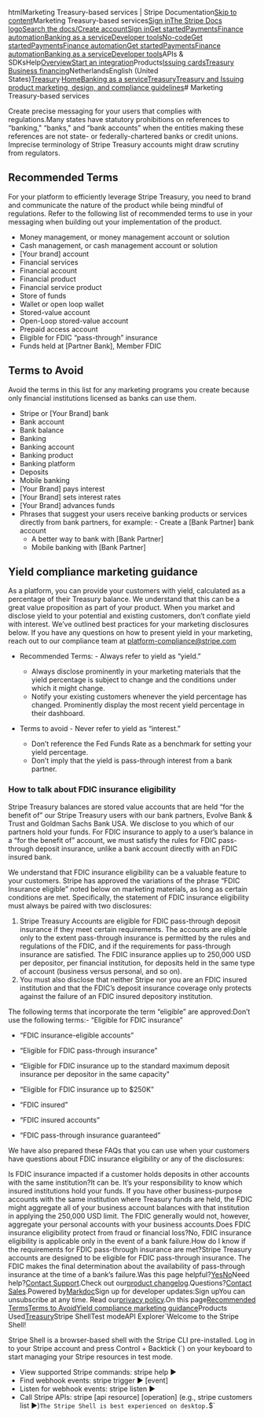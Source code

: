 htmlMarketing Treasury-based services | Stripe Documentation[Skip to content](#main-content)Marketing Treasury-based services[Sign in](https://dashboard.stripe.com/login?redirect=https%3A%2F%2Fdocs.stripe.com%2Ftreasury%2Fmarketing-treasury)[The Stripe Docs logo](/)[Search the docs/](#)[Create account](https://dashboard.stripe.com/register)[Sign in](https://dashboard.stripe.com/login?redirect=https%3A%2F%2Fdocs.stripe.com%2Ftreasury%2Fmarketing-treasury)[Get started](/get-started)[Payments](/payments)[Finance automation](/finance-automation)[Banking as a service](/financial-services)[Developer tools](/development)[No-code](/no-code)[Get started](/get-started)[Payments](/payments)[Finance automation](/finance-automation)[](#)[Get started](/get-started)[Payments](/payments)[Finance automation](/finance-automation)[Banking as a service](/financial-services)[Developer tools](/development)[](#)APIs & SDKsHelp[Overview](/docs/financial-services)[Start an integration](#)Products[Issuing cards](#)[Treasury](#)
[Business financing](#)NetherlandsEnglish (United States)[](#)[](#)[Treasury](/treasury)·[Home](/docs)[Banking as a service](/docs/financial-services)[Treasury](/docs/treasury)[Treasury and Issuing product marketing, design, and compliance guidelines](/docs/treasury/compliance)# Marketing Treasury-based services

Create precise messaging for your users that complies with regulations.Many states have statutory prohibitions on references to “banking," “banks," and “bank accounts” when the entities making these references are not state- or federally-chartered banks or credit unions. Imprecise terminology of Stripe Treasury accounts might draw scrutiny from regulators.

## Recommended Terms

For your platform to efficiently leverage Stripe Treasury, you need to brand and communicate the nature of the product while being mindful of regulations. Refer to the following list of recommended terms to use in your messaging when building out your implementation of the product.

- Money management, or money management account or solution
- Cash management, or cash management account or solution
- [Your brand] account
- Financial services
- Financial account
- Financial product
- Financial service product
- Store of funds
- Wallet or open loop wallet
- Stored-value account
- Open-Loop stored-value account
- Prepaid access account
- Eligible for FDIC “pass-through” insurance
- Funds held at [Partner Bank], Member FDIC

## Terms to Avoid

Avoid the terms in this list for any marketing programs you create because only financial institutions licensed as banks can use them.

- Stripe or [Your Brand] bank
- Bank account
- Bank balance
- Banking
- Banking account
- Banking product
- Banking platform
- Deposits
- Mobile banking
- [Your Brand] pays interest
- [Your Brand] sets interest rates
- [Your Brand] advances funds
- Phrases that suggest your users receive banking products or services directly from bank partners, for example:  - Create a [Bank Partner] bank account
  - A better way to bank with [Bank Partner]
  - Mobile banking with [Bank Partner]



## Yield compliance marketing guidance

As a platform, you can provide your customers with yield, calculated as a percentage of their Treasury balance. We understand that this can be a great value proposition as part of your product. When you market and disclose yield to your potential and existing customers, don’t conflate yield with interest. We’ve outlined best practices for your marketing disclosures below. If you have any questions on how to present yield in your marketing, reach out to our compliance team at platform-compliance@stripe.com

- Recommended Terms:  - Always refer to yield as “yield.”
  - Always disclose prominently in your marketing materials that the yield percentage is subject to change and the conditions under which it might change.
  - Notify your existing customers whenever the yield percentage has changed. Prominently display the most recent yield percentage in their dashboard.


- Terms to avoid  - Never refer to yield as “interest.”
  - Don’t reference the Fed Funds Rate as a benchmark for setting your yield percentage.
  - Don’t imply that the yield is pass-through interest from a bank partner.



### How to talk about FDIC insurance eligibility

Stripe Treasury balances are stored value accounts that are held “for the benefit of” our Stripe Treasury users with our bank partners, Evolve Bank & Trust and Goldman Sachs Bank USA. We disclose to you which of our partners hold your funds. For FDIC insurance to apply to a user’s balance in a “for the benefit of” account, we must satisfy the rules for FDIC pass-through deposit insurance, unlike a bank account directly with an FDIC insured bank.

We understand that FDIC insurance eligibility can be a valuable feature to your customers. Stripe has approved the variations of the phrase “FDIC Insurance eligible” noted below on marketing materials, as long as certain conditions are met.  Specifically, the statement of FDIC insurance eligibility must always be paired with two disclosures:

1. Stripe Treasury Accounts are eligible for FDIC pass-through deposit insurance if they meet certain requirements. The accounts are eligible only to the extent pass-through insurance is permitted by the rules and regulations of the FDIC, and if the requirements for pass-through insurance are satisfied.  The FDIC insurance applies up to 250,000 USD per depositor, per financial institution, for deposits held in the same type of account (business versus personal, and so on).
2. You must also disclose that neither Stripe nor you are an FDIC insured institution and that the FDIC’s deposit insurance coverage only protects against the failure of an FDIC insured depository institution.

The following terms that incorporate the term “eligible” are approved:Don’t use the following terms:- “Eligible for FDIC insurance”
- “FDIC insurance-eligible accounts”
- “Eligible for FDIC pass-through insurance”
- “Eligible for FDIC insurance up to the standard maximum deposit insurance per depositor in the same capacity"
- “Eligible for FDIC insurance up to $250K”

- “FDIC insured”
- “FDIC insured accounts”
- “FDIC pass-through insurance guaranteed”

We have also prepared these FAQs that you can use when your customers have questions about FDIC insurance eligibility or any of the disclosures:

Is FDIC insurance impacted if a customer holds deposits in other accounts with the same institution?It can be. It’s your responsibility to know which insured institutions hold your funds. If you have other business-purpose accounts with the same institution where Treasury funds are held, the FDIC might aggregate all of your business account balances with that institution in applying the 250,000 USD limit. The FDIC generally would not, however, aggregate your personal accounts with your business accounts.Does FDIC insurance eligibility protect from fraud or financial loss?No, FDIC insurance eligibility is applicable only in the event of a bank failure.How do I know if the requirements for FDIC pass-through insurance are met?Stripe Treasury accounts are designed to be eligible for FDIC pass-through insurance.  The FDIC makes the final determination about the availability of pass-through insurance at the time of a bank’s failure.Was this page helpful?[Yes](#)[No](#)Need help?[Contact Support](https://support.stripe.com/).Check out our[product changelog](https://stripe.com/blog/changelog).Questions?[Contact Sales](https://stripe.com/contact/sales).Powered by[Markdoc](https://markdoc.dev)Sign up for developer updates:Sign upYou can unsubscribe at any time. Read our[privacy policy](https://stripe.com/privacy).On this page[Recommended Terms](#recommended-terms)[Terms to Avoid](#terms-to-avoid)[Yield compliance marketing guidance](#yield-compliance-marketing-guidance)Products Used[Treasury](/treasury)Stripe ShellTest modeAPI Explorer[](https://stripe.com/docs/stripe-cli#install)`Welcome to the Stripe Shell!

Stripe Shell is a browser-based shell with the Stripe CLI pre-installed. Log in to your
Stripe account and press Control + Backtick (`) on your keyboard to start managing your Stripe
resources in test mode.

- View supported Stripe commands: stripe help ▶️
- Find webhook events: stripe trigger ▶️ [event]
- Listen for webhook events: stripe listen ▶
- Call Stripe APIs: stripe [api resource] [operation] (e.g., stripe customers list ▶️)`The Stripe Shell is best experienced on desktop.`$`